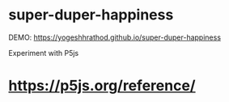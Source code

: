 # super-duper-happiness

DEMO: https://yogeshhrathod.github.io/super-duper-happiness



Experiment with P5js
# https://p5js.org/reference/
